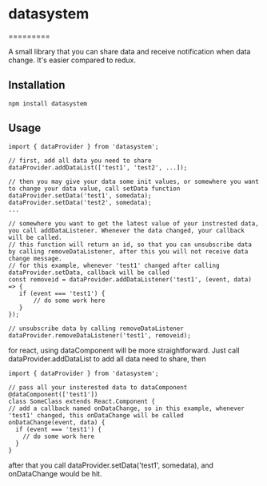 # datasystem
=========

A small library that you can share data and receive notification when data change. It's easier compared to redux.

## Installation

  `npm install datasystem`

## Usage
    import { dataProvider } from 'datasystem';

    // first, add all data you need to share
    dataProvider.addDataList(['test1', 'test2', ...]);

    // then you may give your data some init values, or somewhere you want to change your data value, call setData function
    dataProvider.setData('test1', somedata);
    dataProvider.setData('test2', somedata);
    ...

    // somewhere you want to get the latest value of your instrested data, you call addDataListener. Whenever the data changed, your callback will be called.
    // this function will return an id, so that you can unsubscribe data by calling removeDataListener, after this you will not receive data change message.
    // for this example, whenever 'test1' changed after calling dataProvider.setData, callback will be called
    const removeid = dataProvider.addDataListener('test1', (event, data) => {
       if (event === 'test1') {
           // do some work here
       }
    });

    // unsubscribe data by calling removeDataListener
    dataProvider.removeDataListener('test1', removeid);

  
for react, using dataComponent will be more straightforward. Just call dataProvider.addDataList to add all data need to share, then

    import { dataProvider } from 'datasystem';

    // pass all your insterested data to dataComponent
    @dataComponent(['test1'])
    class SomeClass extends React.Component {
    // add a callback named onDataChange, so in this example, whenever 'test1' changed, this onDataChange will be called
    onDataChange(event, data) {
      if (event === 'test1') {
        // do some work here
      }
    }

after that you call dataProvider.setData('test1', somedata), and onDataChange would be hit.
